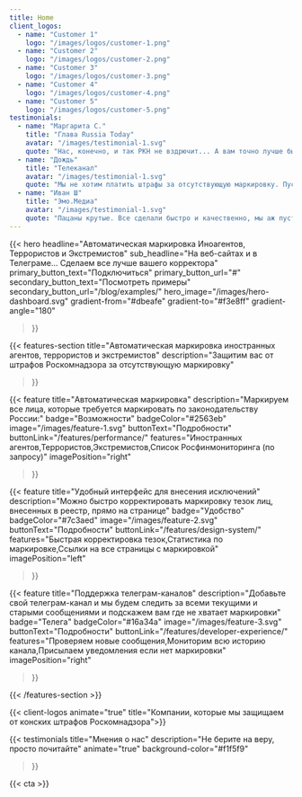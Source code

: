 ```yaml
---
title: Home
client_logos:
  - name: "Customer 1"
    logo: "/images/logos/customer-1.png"
  - name: "Customer 2"
    logo: "/images/logos/customer-2.png"
  - name: "Customer 3"
    logo: "/images/logos/customer-3.png"
  - name: "Customer 4"
    logo: "/images/logos/customer-4.png"
  - name: "Customer 5"
    logo: "/images/logos/customer-5.png"
testimonials:
  - name: "Маргарита С."
    title: "Глава Russia Today"
    avatar: "/images/testimonial-1.svg"
    quote: "Нас, конечно, и так РКН не вздрючит... А вам точно лучше быть готовыми"
  - name: "Дождь"
    title: "Телеканал"
    avatar: "/images/testimonial-1.svg"
    quote: "Мы не хотим платить штрафы за отсутствующую маркировку. Пусть это делает кто-то другой"
  - name: "Иван Ш"
    title: "Эмо.Медиа"
    avatar: "/images/testimonial-1.svg"
    quote: "Пацаны крутые. Все сделали быстро и качественно, мы аж пустили слезу.."
---
```


{{< hero 
    headline="Автоматическая маркировка Иноагентов, Террористов и Экстремистов"
    sub_headline="На веб-сайтах и в Телеграме... Сделаем все лучше вашего корректора"
    primary_button_text="Подключиться"
    primary_button_url="#"
    secondary_button_text="Посмотреть примеры"
    secondary_button_url="/blog/examples/"
    hero_image="/images/hero-dashboard.svg"
    gradient-from="#dbeafe"
    gradient-to="#f3e8ff"
    gradient-angle="180"
>}}


{{< features-section 
    title="Автоматическая маркировка иностранных агентов, террористов и экстремистов"
    description="Защитим вас от штрафов Роскомнадзора за отсутствующую маркировку"
>}}

{{< feature
    title="Автоматическая маркировка"
    description="Маркируем все лица, которые требуется маркировать по законодательству России:"
    badge="Возможности"
    badgeColor="#2563eb"
    image="/images/feature-1.svg"
    buttonText="Подробности"
    buttonLink="/features/performance/"
    features="Иностранных агентов,Террористов,Экстремистов,Список Росфинмониторинга (по запросу)"
    imagePosition="right"
>}}

{{< feature
    title="Удобный интерфейс для внесения исключений"
    description="Можно быстро корректировать маркировку тезок лиц, внесенных в реестр, прямо на странице"
    badge="Удобство"
    badgeColor="#7c3aed"
    image="/images/feature-2.svg"
    buttonText="Подробности"
    buttonLink="/features/design-system/"
    features="Быстрая корректировка тезок,Статистика по маркировке,Ссылки на все страницы с маркировкой"
    imagePosition="left"
>}}

{{< feature
    title="Поддержка телеграм-каналов"
    description="Добавьте свой телеграм-канал и мы будем следить за всеми текущими и старыми сообщениями и подскажем вам где не хватает маркировки"
    badge="Телега"
    badgeColor="#16a34a"
    image="/images/feature-3.svg"
    buttonText="Подробности"
    buttonLink="/features/developer-experience/"
    features="Проверяем новые сообщения,Мониторим всю историю канала,Присылаем уведомления если нет маркировки"
    imagePosition="right"
>}}

{{< /features-section >}}

{{< client-logos animate="true" title="Компании, которые мы защищаем от конских штрафов Роскомнадзора">}}

{{< testimonials
title="Мнения о нас"
    description="Не берите на веру, просто почитайте"
    animate="true"
    background-color="#f1f5f9"
>}}


{{< cta >}}
